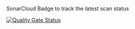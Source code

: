 SonarCloud Badge to track the latest scan status

[![Quality Gate Status](https://sonarcloud.io/api/project_badges/measure?project=test-sonar&metric=alert_status)](https://sonarcloud.io/dashboard?id=test-sonar)
